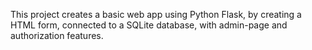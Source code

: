 This project creates a basic web app using Python Flask, by creating a HTML form, connected to a SQLite database, with admin-page and authorization features.
